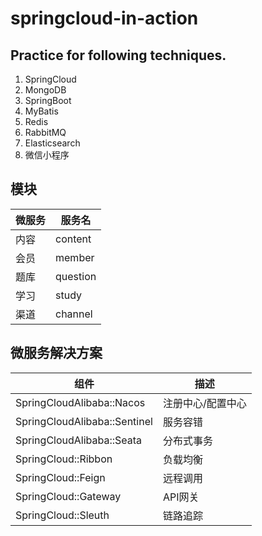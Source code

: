# springcloud-in-action

## Practice for following techniques.

1. SpringCloud
2. MongoDB
3. SpringBoot
4. MyBatis
5. Redis
6. RabbitMQ
7. Elasticsearch
8. 微信小程序


## 模块

| 微服务      | 服务名             |
|----------|-----------------|
| 内容       | content         |
| 会员       | member          |
| 题库       | question        |
| 学习       | study           |
| 渠道       | channel         |

## 微服务解决方案

| 组件                           | 描述        |
|------------------------------|-----------|
| SpringCloudAlibaba::Nacos    | 注册中心/配置中心 |
| SpringCloudAlibaba::Sentinel | 服务容错      |
| SpringCloudAlibaba::Seata    | 分布式事务     |
| SpringCloud::Ribbon          | 负载均衡      |
| SpringCloud::Feign           | 远程调用      |
| SpringCloud::Gateway         | API网关     |
| SpringCloud::Sleuth          | 链路追踪      |